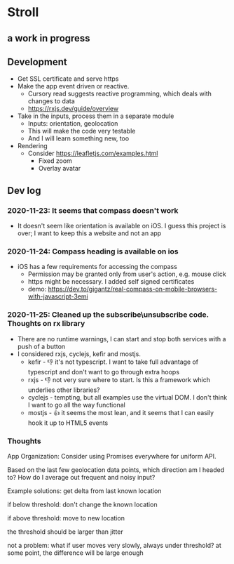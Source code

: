 # Stroll
## a work in progress

## Development

* Get SSL certificate and serve https
* Make the app event driven or reactive.
  * Cursory read suggests reactive programming, which deals with changes to data
  * https://rxjs.dev/guide/overview
* Take in the inputs, process them in a separate module
  * Inputs: orientation, geolocation
  * This will make the code very testable
  * And I will learn something new, too
* Rendering
  * Consider https://leafletjs.com/examples.html
    * Fixed zoom
    * Overlay avatar

## Dev log

### 2020-11-23: It seems that compass doesn't work
* It doesn't seem like orientation is available on iOS. I guess this project is over; I want to keep this a website and not an app

### 2020-11-24: Compass heading is available on ios
* iOS has a few requirements for accessing the compass
  * Permission may be granted only from user's action, e.g. mouse click
  * https might be necessary. I added self signed certificates
  * demo: https://dev.to/gigantz/real-compass-on-mobile-browsers-with-javascript-3emi

### 2020-11-25: Cleaned up the subscribe\unsubscribe code. Thoughts on rx library
* There are no runtime warnings, I can start and stop both services with a push of a button
* I considered rxjs, cyclejs, kefir and mostjs.
  * kefir - 👎 it's not typescript. I want to take full advantage of typescript and don't want to go through extra hoops
  * rxjs - 👎 not very sure where to start. Is this a framework which underlies other libraries?
  * cyclejs - tempting, but all examples use the virtual DOM. I don't think I want to go all the way functional
  * mostjs - 👍 it seems the most lean, and it seems that I can easily hook it up to HTML5 events

### Thoughts

App Organization: Consider using Promises everywhere for uniform API.

Based on the last few geolocation data points, which direction am I headed to?
How do I average out frequent and noisy input?

Example solutions:
get delta from last known location

if below threshold:
  don't change the known location

if above threshold:
  move to new location

the threshold should be larger than jitter

not a problem:
  what if user moves very slowly, always under threshold?
  at some point, the difference will be large enough
